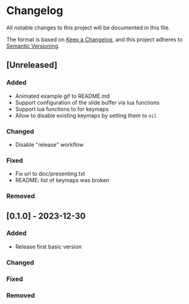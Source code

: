 # Changelog

All notable changes to this project will be documented in this file.

The format is based on [Keep a Changelog](https://keepachangelog.com/en/1.0.0/),
and this project adheres to [Semantic Versioning](https://semver.org/spec/v2.0.0.html).


## [Unreleased]
### Added
- Animated example gif to README.md
- Support configuration of the slide buffer via lua functions
- Support lua functions to for keymaps
- Allow to disable existing keymaps by setting them to `nil`

### Changed
- Disable "release" workflow

### Fixed
- Fix url to doc/presenting.txt
- README: list of keymaps was broken

### Removed


## [0.1.0] - 2023-12-30

### Added
- Release first basic version

### Changed
### Fixed
### Removed

